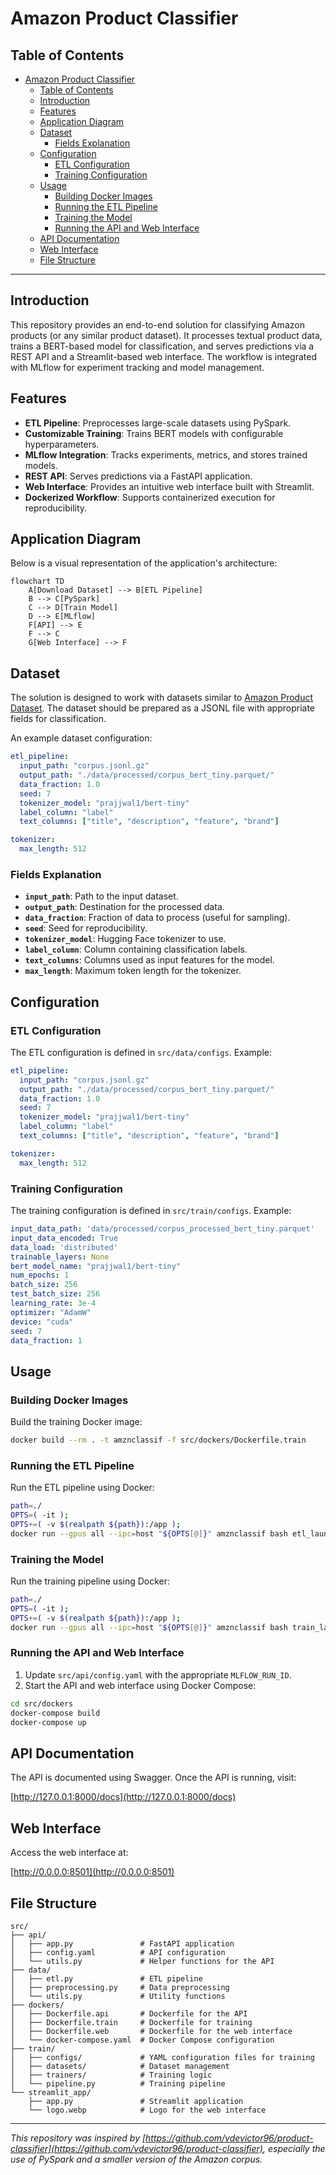 # Amazon Product Classifier

## Table of Contents

- [Amazon Product Classifier](#amazon-product-classifier)
  - [Table of Contents](#table-of-contents)
  - [Introduction](#introduction)
  - [Features](#features)
  - [Application Diagram](#application-diagram)
  - [Dataset](#dataset)
    - [Fields Explanation](#fields-explanation)
  - [Configuration](#configuration)
    - [ETL Configuration](#etl-configuration)
    - [Training Configuration](#training-configuration)
  - [Usage](#usage)
    - [Building Docker Images](#building-docker-images)
    - [Running the ETL Pipeline](#running-the-etl-pipeline)
    - [Training the Model](#training-the-model)
    - [Running the API and Web Interface](#running-the-api-and-web-interface)
  - [API Documentation](#api-documentation)
  - [Web Interface](#web-interface)
  - [File Structure](#file-structure)

---

## Introduction

This repository provides an end-to-end solution for classifying Amazon products (or any similar product dataset). It processes textual product data, trains a BERT-based model for classification, and serves predictions via a REST API and a Streamlit-based web interface. The workflow is integrated with MLflow for experiment tracking and model management.

## Features

- **ETL Pipeline**: Preprocesses large-scale datasets using PySpark.
- **Customizable Training**: Trains BERT models with configurable hyperparameters.
- **MLflow Integration**: Tracks experiments, metrics, and stores trained models.
- **REST API**: Serves predictions via a FastAPI application.
- **Web Interface**: Provides an intuitive web interface built with Streamlit.
- **Dockerized Workflow**: Supports containerized execution for reproducibility.

## Application Diagram

Below is a visual representation of the application's architecture:

```mermaid
flowchart TD
    A[Download Dataset] --> B[ETL Pipeline]
    B --> C[PySpark]
    C --> D[Train Model]
    D --> E[MLflow]
    F[API] --> E
    F --> C
    G[Web Interface] --> F
```

## Dataset

The solution is designed to work with datasets similar to [Amazon Product Dataset](https://cseweb.ucsd.edu/~jmcauley/datasets/amazon_v2/). The dataset should be prepared as a JSONL file with appropriate fields for classification.

An example dataset configuration:

```yaml
etl_pipeline:
  input_path: "corpus.jsonl.gz"
  output_path: "./data/processed/corpus_bert_tiny.parquet/"
  data_fraction: 1.0
  seed: 7
  tokenizer_model: "prajjwal1/bert-tiny"
  label_column: "label"
  text_columns: ["title", "description", "feature", "brand"]

tokenizer:
  max_length: 512
```

### Fields Explanation
- **`input_path`**: Path to the input dataset.
- **`output_path`**: Destination for the processed data.
- **`data_fraction`**: Fraction of data to process (useful for sampling).
- **`seed`**: Seed for reproducibility.
- **`tokenizer_model`**: Hugging Face tokenizer to use.
- **`label_column`**: Column containing classification labels.
- **`text_columns`**: Columns used as input features for the model.
- **`max_length`**: Maximum token length for the tokenizer.

## Configuration

### ETL Configuration
The ETL configuration is defined in `src/data/configs`. Example:

```yaml
etl_pipeline:
  input_path: "corpus.jsonl.gz"
  output_path: "./data/processed/corpus_bert_tiny.parquet/"
  data_fraction: 1.0
  seed: 7
  tokenizer_model: "prajjwal1/bert-tiny"
  label_column: "label"
  text_columns: ["title", "description", "feature", "brand"]

tokenizer:
  max_length: 512
```

### Training Configuration
The training configuration is defined in `src/train/configs`. Example:

```yaml
input_data_path: 'data/processed/corpus_processed_bert_tiny.parquet'
input_data_encoded: True
data_load: 'distributed'
trainable_layers: None
bert_model_name: "prajjwal1/bert-tiny"
num_epochs: 1
batch_size: 256
test_batch_size: 256
learning_rate: 3e-4
optimizer: "AdamW"
device: "cuda"
seed: 7
data_fraction: 1
```

## Usage

### Building Docker Images

Build the training Docker image:

```bash
docker build --rm . -t amznclassif -f src/dockers/Dockerfile.train
```

### Running the ETL Pipeline

Run the ETL pipeline using Docker:

```bash
path=./
OPTS=( -it );
OPTS+=( -v $(realpath ${path}):/app );
docker run --gpus all --ipc=host "${OPTS[@]}" amznclassif bash etl_launch.sh
```

### Training the Model

Run the training pipeline using Docker:

```bash
path=./
OPTS=( -it );
OPTS+=( -v $(realpath ${path}):/app );
docker run --gpus all --ipc=host "${OPTS[@]}" amznclassif bash train_launch.sh
```

### Running the API and Web Interface

1. Update `src/api/config.yaml` with the appropriate `MLFLOW_RUN_ID`.
2. Start the API and web interface using Docker Compose:

```bash
cd src/dockers
docker-compose build
docker-compose up
```

## API Documentation

The API is documented using Swagger. Once the API is running, visit:

[http://127.0.0.1:8000/docs](http://127.0.0.1:8000/docs)

## Web Interface

Access the web interface at:

[http://0.0.0.0:8501](http://0.0.0.0:8501)

## File Structure

```plaintext
src/
├── api/
│   ├── app.py               # FastAPI application
│   ├── config.yaml          # API configuration
│   └── utils.py             # Helper functions for the API
├── data/
│   ├── etl.py               # ETL pipeline
│   ├── preprocessing.py     # Data preprocessing
│   └── utils.py             # Utility functions
├── dockers/
│   ├── Dockerfile.api       # Dockerfile for the API
│   ├── Dockerfile.train     # Dockerfile for training
│   ├── Dockerfile.web       # Dockerfile for the web interface
│   └── docker-compose.yaml  # Docker Compose configuration
├── train/
│   ├── configs/             # YAML configuration files for training
│   ├── datasets/            # Dataset management
│   ├── trainers/            # Training logic
│   └── pipeline.py          # Training pipeline
└── streamlit_app/
    ├── app.py               # Streamlit application
    └── logo.webp            # Logo for the web interface
```


---

*This repository was inspired by [https://github.com/vdevictor96/product-classifier](https://github.com/vdevictor96/product-classifier), especially the use of PySpark and a smaller version of the Amazon corpus.*
